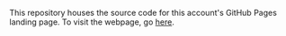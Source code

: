 This repository houses the source code for this account's GitHub Pages landing page. To visit the webpage, go [here](https://davefriedman01.github.io/).
